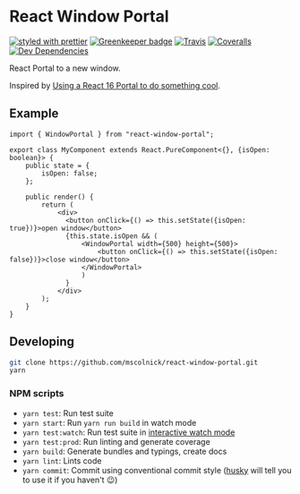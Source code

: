 # React Window Portal

[![styled with prettier](https://img.shields.io/badge/styled_with-prettier-ff69b4.svg)](https://github.com/prettier/prettier)
[![Greenkeeper badge](https://badges.greenkeeper.io/mscolnick/react-window-portal.svg)](https://greenkeeper.io/)
[![Travis](https://img.shields.io/travis/mscolnick/react-window-portal.svg)](https://travis-ci.org/mscolnick/react-window-portal)
[![Coveralls](https://img.shields.io/coveralls/mscolnick/react-window-portal.svg)](https://coveralls.io/github/mscolnick/react-window-portal)
[![Dev Dependencies](https://david-dm.org/mscolnick/react-window-portal/dev-status.svg)](https://david-dm.org/mscolnick/react-window-portal?type=dev)

React Portal to a new window.

Inspired by [Using a React 16 Portal to do something cool](https://hackernoon.com/using-a-react-16-portal-to-do-something-cool-2a2d627b0202).

## Example

```tsx
import { WindowPortal } from "react-window-portal";

export class MyComponent extends React.PureComponent<{}, {isOpen: boolean}> {
    public state = {
        isOpen: false;
    };

    public render() {
        return (
            <div>
              <button onClick={() => this.setState({isOpen: true})}>open window</button>
              {this.state.isOpen && (
                  <WindowPortal width={500} height={500}>
                      <button onClick={() => this.setState({isOpen: false})}>close window</button>
                  </WindowPortal>
                  )
              }
            </div>
        );
    }
}
```

## Developing

```bash
git clone https://github.com/mscolnick/react-window-portal.git
yarn
```

### NPM scripts

- `yarn test`: Run test suite
- `yarn start`: Run `yarn run build` in watch mode
- `yarn test:watch`: Run test suite in [interactive watch mode](http://facebook.github.io/jest/docs/cli.html#watch)
- `yarn test:prod`: Run linting and generate coverage
- `yarn build`: Generate bundles and typings, create docs
- `yarn lint`: Lints code
- `yarn commit`: Commit using conventional commit style ([husky](https://github.com/typicode/husky) will tell you to use it if you haven't :wink:)
